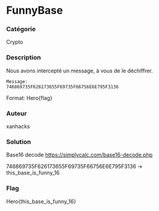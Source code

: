 # FunnyBase

### Catégorie

Crypto

### Description

Nous avons intercepté un message, à vous de le déchiffrer.

```
Message:
746869735F626173655F69735F66756E6E795F3136
```

Format: Hero{flag}

### Auteur

xanhacks

### Solution

Base16 decode https://simplycalc.com/base16-decode.php

746869735F626173655F69735F66756E6E795F3136 -> this_base_is_funny_16

### Flag

Hero{this_base_is_funny_16}